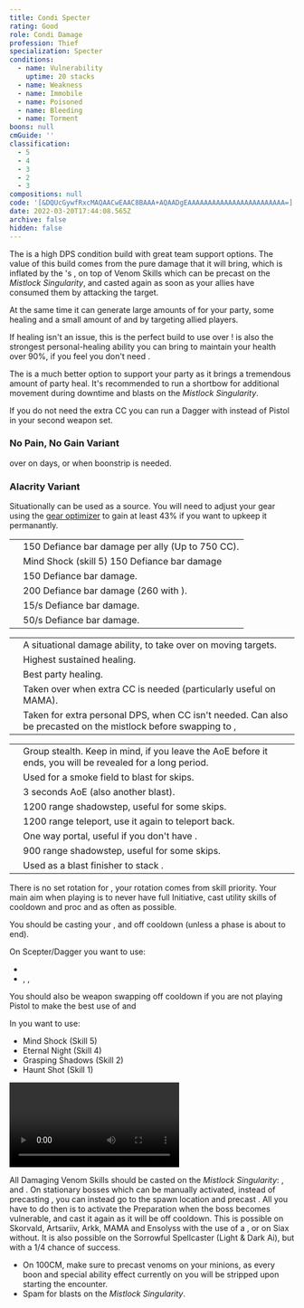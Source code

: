 ```yaml
---
title: Condi Specter
rating: Good
role: Condi Damage
profession: Thief
specialization: Specter
conditions:
  - name: Vulnerability
    uptime: 20 stacks
  - name: Weakness
  - name: Immobile
  - name: Poisoned
  - name: Bleeding
  - name: Torment
boons: null
cmGuide: ''
classification:
  - 5
  - 4
  - 3
  - 2
  - 3
compositions: null
code: '[&DQUcGywfRxcMAQAACwEAAC8BAAA+AQAADgEAAAAAAAAAAAAAAAAAAAAAAAA=]'
date: 2022-03-20T17:44:08.565Z
archive: false
hidden: false
---
```


The **<Specialization text="Condi Specter" name="Specter"/>** is a high DPS condition build with great team support options. The value of this build comes from the pure damage that it will bring, which is inflated by the **<Specialization text="Condi Soulbeast" name="Soulbeast"/>**'s <Skill id="40498"/>, on top of Venom Skills which can be precast on the _Mistlock Singularity_, and casted again as soon as your allies have consumed them by attacking the target.

At the same time it can generate large amounts of <Effect name="Barrier"/> for your party, some healing and a small amount of <Boon name="Might"/> and <Boon name="Swiftness"/> by targeting allied players.

<Divider text="Equipment"/>

<CharacterWithAr>  
<Character title="162 Agony Resistance" gear={{
  "profession": "Thief",
  "weight": "medium",
  "gear": [
    "Viper",
    "Viper",
    "Viper",
    "Viper",
    "Viper",
    "Viper",
    "Viper",
    "Sinister",
    "Viper",
    "Sinister",
    "Sinister",
    "Viper",
    "Viper",
    "Viper"
  ],
  "attributes": {
    "Health": 13145,
    "Armor": 2361,
    "Power": 2866,
    "Precision": 1955,
    "Toughness": 1243,
    "Vitality": 1150,
    "Ferocity": 150,
    "Condition Damage": 2548,
    "Expertise": 779,
    "Concentration": 243,
    "Healing Power": 0,
    "Agony Resistance": 162,
    "Condition Duration": 0.5193333333333333,
    "Boon Duration": 0.162,
    "Critical Chance": 0.7047619047619047,
    "Critical Damage": 1.6,
    "Power Coefficient": 2111,
    "Burning Coefficient": 0.55,
    "Bleeding Coefficient": 2.7,
    "Poison Coefficient": 20.68,
    "Torment Coefficient": 22.67,
    "Confusion Coefficient": 0,
    "Flat DPS": 0,
    "Torment Duration": 0.5,
    "Poison Duration": 0.48,
    "Outgoing Healing": 0.2,
    "Effective Power": 7977.000851999997,
    "Power DPS": 6484.192837340005,
    "Bleeding Damage": 280.6824,
    "Bleeding Stacks": 4.102200000000001,
    "Bleeding DPS": 1151.4153412800001,
    "Burning Damage": 844.1337,
    "Burning Stacks": 0.8356333333333335,
    "Burning DPS": 705.3862575100001,
    "Confusion Damage": 331.61226,
    "Confusion Stacks": 0,
    "Confusion DPS": 0,
    "Poison Damage": 397.85606699999994,
    "Poison Stacks": 41.34621333333333,
    "Poison DPS": 16449.841822142957,
    "Torment Damage": 502.91711999999995,
    "Torment Stacks": 45.34,
    "Torment DPS": 22802.2622208,
    "Damage": 47593.09847907296,
    "Effective Health": 77202350.74626867,
    "Survivability": 39248.780247213355,
    "Effective Healing": 468,
    "Healing": 468
  },
  "runeId": 44956,
  "runeName": "Tormenting",
  "infusions": [
    49432,
    49432,
    49432,
    49432,
    49432,
    49432,
    49432,
    49432,
    49432,
    49432,
    49432,
    49432,
    49432,
    49432,
    49432,
    49432,
    49432,
    49432
  ],
    "weapons": {
      "weapon1MainType": "Scepter",
      "weapon1MainSigil1": "Doom",
      "weapon1OffType": "Dagger",
      "weapon1OffSigil": "Torment",
      "weapon2MainType": "Scepter",
      "weapon2MainSigil1": "Doom",
      "weapon2OffType": "Pistol",
      "weapon2OffSigil": "Paralyzation"
    },
    "consumables": {
      "foodId": 97422,
      "utilityId": 48917,
      "infusion": "Malign +9 Agony Infusion"
    },
    "skills": {
      "heal": "Hide in Shadows",
      "utility1": "Thousand Needles",
      "utility2": "Skale Venom",
      "utility3": "Spider Venom",
      "elite": "Basilisk Venom"
    },
    "assumedBuffs": [{"id": "Might", "type": "Boon"}, {"id": "Fury", "type": "Boon"}, {"gw2id": 1786, "type": "Trait"}, {"id": "jade-bot-per-tier", "value": 10, "type": "Text"}]
}}>

If healing isn't an issue, this is the perfect build to use <Item name="writofmasterfulmalice"/> over <Item name="tuningicicle"/> ! <Skill name="signetofmalice"/> is also the strongest personal-healing ability you can bring to maintain your health over 90%, if you feel you don't need <Skill name="hideinshadows"/>.

The <Skill name="skelkvenom"/> is a much better option to support your party as it brings a tremendous amount of party heal.
It's recommended to run a shortbow for additional movement during downtime and <Boon name="might"/> blasts on the _Mistlock Singularity_.

If you do not need the extra CC you can run a Dagger with <Item id="48911"/> instead of Pistol in your second weapon set.

</Character>  
</CharacterWithAr>

<Divider text="Build"/>

<Grid>
<GridItem sm="7">
<Card title="Traits">
<Traits unembossed traits1="Trickery" traits1Selected="Thrill of the Crime,Pressure Striking,Quick Pockets" traits2="Deadly Arts" traits2Selected="Deadly Ambition,Panic Strike,Potent Poison" traits3="Specter" traits3Selected="Consume Shadows,Larcenous Torment,Strength of Shadows"/>

### No Pain, No Gain Variant

<Trait id="1277"/> over <Trait id="1190"/> on <Instability name="No Pain, No Gain"/> days, or when boonstrip is needed.
<Traits traits1="Trickery" traits1Selected="Thrill of the Crime,Bountiful Theft,Quick Pockets" unembossed/>

### Alacrity Variant

Situationally <Specialization name="Specter"/> can be used as a <Boon name="Alacrity"/> source. You will need to adjust your gear using the [gear optimizer](https://optimizer.discretize.eu/) to gain at least 43% <Attribute name="Boon Duration"/> if you want to upkeep it permanantly.

<Traits traits1="Specter" traits1Selected="Consume Shadows,Traversing Dusk,Strength of Shadows" unembossed/>
<Skills heal="Well of Gloom" utility1="Well of Bounty" utility2="Well of Sorrow" utility3="Spider Venom" elite="Basilisk Venom" unembossed/>

</Card>
<Card title="Defiance Bar Damage">

|                                            |                                                        |
| ------------------------------------------ | ------------------------------------------------------ |
| <Skill id="13132" size="big" disableText/> | 150 Defiance bar damage per ally (Up to 750 CC).       |
| <Skill id="63155" size="big" disableText/> | Mind Shock (skill 5) 150 Defiance bar damage           |
| <Skill id="13020" size="big" disableText/> | 150 Defiance bar damage.                               |
| <Skill id="13012" size="big" disableText/> | 200 Defiance bar damage (260 with <Item id="24639"/>). |
| <Skill id="13019" size="big" disableText/> | <Condition name="Crippled"/> 15/s Defiance bar damage. |
| <Skill id="13093" size="big" disableText/> | <Condition name="Immobile"/> 50/s Defiance bar damage. |

</Card>
</GridItem>
<GridItem sm="5">

<Card title="Situational Skills">

|                                                       |                                                                                                                                              |
| ----------------------------------------------------- | -------------------------------------------------------------------------------------------------------------------------------------------- |
| <Skill id="13093" size="big" disableText/>            | A situational damage ability, to take over <Skill name="Thousand Needles"/> on moving targets.                                               |
| <Skill name="signetofmalice" size="big" disableText/> | Highest sustained healing.                                                                                                                   |
| <Skill name="skelkvenom" size="big" disableText/>     | Best party healing.                                                                                                                          |
| <Skill id="13020" size="big" disableText/>            | Taken over <Skill name="Prepare Thousand Needles"/> when extra CC is needed (particularly useful on MAMA).                                   |
| <Skill id="13082" size="big" disableText/>            | Taken for extra personal DPS, when CC isn't needed. Can also be precasted on the mistlock before swapping to <Skill name="Basilisk Venom"/>, |

</Card>

<Card title="Useful skills for skips">

|                                            |                                                                                                           |
| ------------------------------------------ | --------------------------------------------------------------------------------------------------------- |
| <Skill id="13117" size="big" disableText/> | Group stealth. Keep in mind, if you leave the AoE before it ends, you will be revealed for a long period. |
| <Skill id="13065" size="big" disableText/> | Used for a smoke field to blast <Effect name="Stealth"/> for skips.                                       |
| <Skill id="13044" size="big" disableText/> | 3 seconds AoE <Effect name="Stealth"/> (also another blast).                                              |
| <Skill id="13064" size="big" disableText/> | 1200 range shadowstep, useful for some skips.                                                             |
| <Skill id="13002" size="big" disableText/> | 1200 range teleport, use it again to teleport back.                                                       |
| <Skill id="13038" size="big" disableText/> | One way portal, useful if you don't have <Item id="78978"/>.                                              |
| <Skill id="13025" size="big" disableText/> | 900 range shadowstep, useful for some skips.                                                              |
| <Skill id="13041" size="big" disableText/> | Used as a blast finisher to stack <Effect name="Stealth"/>.                                               |

</Card>

</GridItem>
</Grid>

<Divider text="Rotation / Skill usage"/>

<Grid>
<GridItem sm="6">
<Card title="Rotation">
There is no set rotation for <Specialization name="Specter" text="Condi Specter"/>, your rotation comes from skill priority. Your main aim when playing <Specialization name="Specter" text="Condi Specter"/> is to never have full Initiative, cast utility skills of cooldown and proc <Trait name="Quick Pockets"/> and <Item id="24609"/> as often as possible.

You should be casting your <Skill name="Skale Venom"/>, <Skill name="Spider Venom"/> and <Skill name="Thousand Needles"/> off cooldown (unless a phase is about to end).

On Scepter/Dagger you want to use:

- <Skill name="Twilight Combo"/>
- <Skill name="Shadow Bolt"/>, <Skill name="Double Bolt"/>, <Skill name="Triple Bolt"/>

You should also be weapon swapping off cooldown if you are not playing Pistol to make the best use of <Trait name="Quick Pockets"/> and <Item id="24609"/>

In <Skill name="Enter Shadow Shroud" text="Shadow Shorud"/> you want to use:

- Mind Shock (Skill 5)
- Eternal Night (Skill 4)
- Grasping Shadows (Skill 2)
- Haunt Shot (Skill 1)

</Card>
</GridItem>

<GridItem sm="6">
<Card title="Golem rotation">
<Video youtube="7ZjQJmms_Dw" caption="by Incera"/>
</Card>

<Card title="Precasting">

All Damaging Venom Skills should be casted on the _Mistlock Singularity_: <Skill name="Skale Venom"/>, <Skill name="Spider Venom"/> and <Skill name="Devourer Venom"/>. On stationary bosses which can be manually activated, instead of precasting <Skill name="Devourer Venom"/>, you can instead go to the spawn location and precast <Skill name="preparethousandneedles"/>. All you have to do then is to activate the Preparation when the boss becomes vulnerable, and cast it again as it will be off cooldown. This is possible on Skorvald, Artsariiv, Arkk, MAMA and Ensolyss with the use of a <Item name="White Mantle Portal Device"/>, or on Siax without. It is also possible on the Sorrowful Spellcaster (Light & Dark Ai), but with a 1/4 chance of success.

- On 100CM, make sure to precast venoms on your <Skill id="13082"/> minions, as every boon and special ability effect currently on you will be stripped upon starting the encounter.
- Spam <Skill name="clusterbomb"/> for <Boon name="might"/> blasts on the _Mistlock Singularity_.

</Card>
</GridItem>
</Grid>
